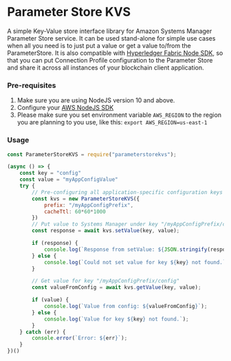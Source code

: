 # Parameter Store KVS

A simple Key-Value store interface library for Amazon Systems Manager Parameter Store service. It can be used stand-alone for simple use cases when all you need is to just put a value or get a value to/from the ParameterStore. It is also compatible with [Hyperledger Fabric Node SDK](https://fabricdocs.readthedocs.io/en/latest/nodeSDK/node-sdk-indepth.html#pluggability), so that you can put Connection Profile configuration to the Parameter Store and share it across all instances of your blockchain client application. 

### Pre-requisites

1. Make sure you are using NodeJS version 10 and above.
2. Configure your [AWS NodeJS SDK](https://docs.aws.amazon.com/sdk-for-javascript/v2/developer-guide/configuring-the-jssdk.html)
3. Please make sure you set environment variable `AWS_REGION` to the region you are planning to you use, like this: `export AWS_REGION=us-east-1`

### Usage

``` Javascript
const ParameterStoreKVS = require("parameterstorekvs");

(async () => {
    const key = "config"
    const value = "myAppConfigValue"
    try {
        // Pre-configuring all application-specific configuration keys to start with "/myAppConfigPrefix"
        const kvs = new ParameterStoreKVS({
            prefix: "/myAppConfigPrefix",
            cacheTtl: 60*60*1000
        })
        // Put value to Systems Manager under key "/myAppConfigPrefix/config" and value "myAppConfigValue"
        const response = await kvs.setValue(key, value);

        if (response) {
            console.log(`Response from setValue: ${JSON.stringify(response)}`);
        } else {
            console.log(`Could not set value for key ${key} not found.`);
        }

        // Get value for key "/myAppConfigPrefix/config"
        const valueFromConfig = await kvs.getValue(key, value);

        if (value) {
            console.log(`Value from config: ${valueFromConfig}`);
        } else {
            console.log(`Value for key ${key} not found.`);
        }
    } catch (err) {
        console.error(`Error: ${err}`);
    }
})()
```
